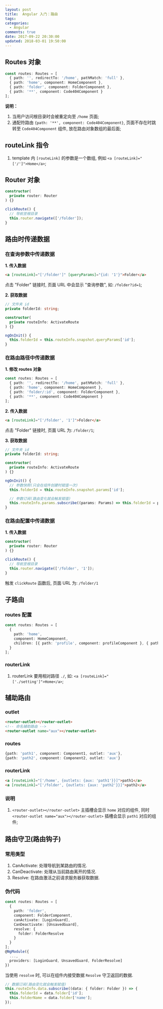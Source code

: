 ```yaml
---
layout: post
title:  Angular 入门：路由
tags:
categories:
  - Angular
comments: true
date: 2017-09-22 20:30:00
updated: 2018-03-01 19:50:00
---
```


## Routes 对象

```typescript
const routes: Routes = [
  { path: '', redirectTo: '/home', pathMatch: 'full' },
  { path: 'home', component: HomeComponent },
  { path: 'folder', component: FolderComponent },
  { path: '**', component: Code404Component }
];
```

<!-- more -->

**说明：**

1.  当用户访问根目录时会被重定向至 `/home` 页面;
2.  通配符路由 `{path: '**', component: Code404Component}`, 页面不存在时跳转至 `Code404Component` 组件, 放在路由对象数组的最后面;

## routeLink 指令

1.  template 内 `[routeLink]` 的参数是一个数组, 例如 `<a [routeLink]="['/']">Home</a>`;

## Router 对象

```typescript
constructor(
  private router: Router
) {}

clickRoute() {
  // 导航至根目录
  this.router.navigate(['/folder']);
}
```

## 路由时传递数据

### 在查询参数中传递数据

**1. 传入数据**

```html
<a [routeLink]="['/folder']" [queryParams]="{id: '1'}">Folder</a>
```

点击 "Folder" 链接时, 页面 URL 中会显示 "查询参数", 如: `/folder?id=1`;

**2. 获取数据**

```typescript
// 文件夹 id
private folderId: string;

constructor(
  private routeInfo: ActivateRoute
) {}

ngOnInit() {
  this.folderId = this.routeInfo.snapshot.queryParams['id'];
}
```

### 在路由路径中传递数据

**1. 修改 routes 对象**

```typescript
const routes: Routes = [
  { path: '', redirectTo: '/home', pathMatch: 'full' },
  { path: 'home', component: HomeComponent },
  { path: 'folder/:id', component: FolderComponent },
  { path: '**', component: Code404Component }
];
```

**2. 传入数据**

```html
<a [routeLink]="['/folder', '1']">Folder</a>
```

点击 "Folder" 链接时, 页面 URL 为: `/folder/1`;

**3. 获取数据**

```typescript
// 文件夹 id
private folderId: string;

constructor(
  private routeInfo: ActivateRoute
) {}

ngOnInit() {
  // 参数快照(只会在组件创建时赋值一次)
  this.folderId = this.routeInfo.snapshot.params['id'];

  // 参数订阅(路由变化就会触发赋值)
  this.routeInfo.params.subscribe((params: Params) => this.folderId = params['id']);
}
```

### 在路由配置中传递数据

**1. 传入数据**

```typescript
constructor(
  private router: Router
) {}

clickRoute() {
  // 导航至根目录
  this.router.navigate(['/folder', '1']);
}
```

触发 `clickRoute` 函数后, 页面 URL 为: `/folder/1`

## 子路由

### routes 配置

```typescript
const routes: Routes = [
  {
    path: 'home',
    component: HomeComponent,
    children: [{ path: 'profile', component: profileComponent }, { path: 'setting', component: SettingComponent }]
  }
];
```

### routerLink

1.  routerLink 要用相对路径 `./`, 如: `<a [routeLink]="['./setting']">Home</a>`;

## 辅助路由

### outlet

```html
<router-outlet></router-outlet>
<!-- 命名辅助路由 -->
<router-outlet name="aux"></router-outlet>
```

### routes

```typescript
{path: 'path1', component: Component1, outlet: 'aux'},
{path: 'path2', component: Component2, outlet: 'aux'}
```

### routerLink

```html
<a [routeLink]="['/home', {outlets: {aux: 'path1'}}]">path1</a>
<a [routeLink]="['/folder', {outlets: {aux: 'path2'}}]">path2</a>
```

### 说明

1.  `<router-outlet></router-outlet>` 主插槽会显示 `home` 对应的组件, 同时 `<router-outlet name="aux"></router-outlet>` 插槽会显示 `path1` 对应的组件;

## 路由守卫(路由钩子)

### 常用类型

1.  CanActivate: 处理导航到某路由的情况.
2.  CanDeactivate: 处理从当前路由离开的情况.
3.  Resolve: 在路由激活之前请求服务器获取数据.

### 伪代码

```typescript
const routes: Routes = [
  {
    path: 'folder',
    component: FolderComponent,
    canActivate: [LoginGuard],
    CanDeactivate: [UnsavedGuard],
    resolve: {
      folder: FolderResolve
    }
  }
];
@NgModule({
  ...,
  providers: [LoginGuard, UnsavedGuard, FolderResolve]
})
```

当使用 `resolve` 时, 可以在组件内接受数据 `Resolve` 守卫返回的数据.

```typescript
// 数据订阅(路由变化就会触发赋值)
this.routeInfo.data.subscribe((data: { folder: Folder }) => {
  this.folderId = data.folder['id'];
  this.folderName = data.folder['name'];
});
```
